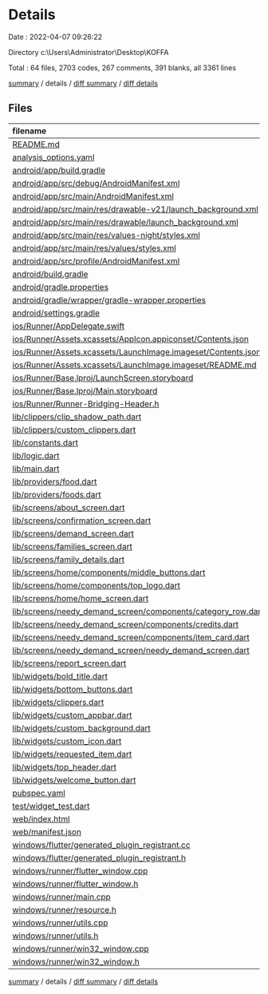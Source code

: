 # Details

Date : 2022-04-07 09:26:22

Directory c:\Users\Administrator\Desktop\KOFFA

Total : 64 files,  2703 codes, 267 comments, 391 blanks, all 3361 lines

[summary](results.md) / details / [diff summary](diff.md) / [diff details](diff-details.md)

## Files
| filename | language | code | comment | blank | total |
| :--- | :--- | ---: | ---: | ---: | ---: |
| [README.md](/README.md) | Markdown | 4 | 0 | 5 | 9 |
| [analysis_options.yaml](/analysis_options.yaml) | YAML | 3 | 23 | 4 | 30 |
| [android/app/build.gradle](/android/app/build.gradle) | Groovy | 53 | 3 | 13 | 69 |
| [android/app/src/debug/AndroidManifest.xml](/android/app/src/debug/AndroidManifest.xml) | XML | 4 | 3 | 1 | 8 |
| [android/app/src/main/AndroidManifest.xml](/android/app/src/main/AndroidManifest.xml) | XML | 28 | 6 | 1 | 35 |
| [android/app/src/main/res/drawable-v21/launch_background.xml](/android/app/src/main/res/drawable-v21/launch_background.xml) | XML | 4 | 7 | 2 | 13 |
| [android/app/src/main/res/drawable/launch_background.xml](/android/app/src/main/res/drawable/launch_background.xml) | XML | 4 | 7 | 2 | 13 |
| [android/app/src/main/res/values-night/styles.xml](/android/app/src/main/res/values-night/styles.xml) | XML | 9 | 9 | 1 | 19 |
| [android/app/src/main/res/values/styles.xml](/android/app/src/main/res/values/styles.xml) | XML | 9 | 9 | 1 | 19 |
| [android/app/src/profile/AndroidManifest.xml](/android/app/src/profile/AndroidManifest.xml) | XML | 4 | 3 | 1 | 8 |
| [android/build.gradle](/android/build.gradle) | Groovy | 27 | 0 | 5 | 32 |
| [android/gradle.properties](/android/gradle.properties) | Properties | 3 | 0 | 1 | 4 |
| [android/gradle/wrapper/gradle-wrapper.properties](/android/gradle/wrapper/gradle-wrapper.properties) | Properties | 5 | 1 | 1 | 7 |
| [android/settings.gradle](/android/settings.gradle) | Groovy | 8 | 0 | 4 | 12 |
| [ios/Runner/AppDelegate.swift](/ios/Runner/AppDelegate.swift) | Swift | 12 | 0 | 2 | 14 |
| [ios/Runner/Assets.xcassets/AppIcon.appiconset/Contents.json](/ios/Runner/Assets.xcassets/AppIcon.appiconset/Contents.json) | JSON | 122 | 0 | 1 | 123 |
| [ios/Runner/Assets.xcassets/LaunchImage.imageset/Contents.json](/ios/Runner/Assets.xcassets/LaunchImage.imageset/Contents.json) | JSON | 23 | 0 | 1 | 24 |
| [ios/Runner/Assets.xcassets/LaunchImage.imageset/README.md](/ios/Runner/Assets.xcassets/LaunchImage.imageset/README.md) | Markdown | 3 | 0 | 2 | 5 |
| [ios/Runner/Base.lproj/LaunchScreen.storyboard](/ios/Runner/Base.lproj/LaunchScreen.storyboard) | XML | 36 | 1 | 1 | 38 |
| [ios/Runner/Base.lproj/Main.storyboard](/ios/Runner/Base.lproj/Main.storyboard) | XML | 25 | 1 | 1 | 27 |
| [ios/Runner/Runner-Bridging-Header.h](/ios/Runner/Runner-Bridging-Header.h) | C++ | 1 | 0 | 1 | 2 |
| [lib/clippers/clip_shadow_path.dart](/lib/clippers/clip_shadow_path.dart) | Dart | 42 | 0 | 8 | 50 |
| [lib/clippers/custom_clippers.dart](/lib/clippers/custom_clippers.dart) | Dart | 71 | 0 | 3 | 74 |
| [lib/constants.dart](/lib/constants.dart) | Dart | 29 | 0 | 9 | 38 |
| [lib/logic.dart](/lib/logic.dart) | Dart | 10 | 0 | 1 | 11 |
| [lib/main.dart](/lib/main.dart) | Dart | 59 | 2 | 11 | 72 |
| [lib/providers/food.dart](/lib/providers/food.dart) | Dart | 31 | 0 | 6 | 37 |
| [lib/providers/foods.dart](/lib/providers/foods.dart) | Dart | 110 | 0 | 11 | 121 |
| [lib/screens/about_screen.dart](/lib/screens/about_screen.dart) | Dart | 43 | 0 | 5 | 48 |
| [lib/screens/confirmation_screen.dart](/lib/screens/confirmation_screen.dart) | Dart | 96 | 0 | 10 | 106 |
| [lib/screens/demand_screen.dart](/lib/screens/demand_screen.dart) | Dart | 76 | 0 | 5 | 81 |
| [lib/screens/families_screen.dart](/lib/screens/families_screen.dart) | Dart | 107 | 0 | 8 | 115 |
| [lib/screens/family_details.dart](/lib/screens/family_details.dart) | Dart | 103 | 0 | 8 | 111 |
| [lib/screens/home/components/middle_buttons.dart](/lib/screens/home/components/middle_buttons.dart) | Dart | 43 | 0 | 4 | 47 |
| [lib/screens/home/components/top_logo.dart](/lib/screens/home/components/top_logo.dart) | Dart | 24 | 0 | 4 | 28 |
| [lib/screens/home/home_screen.dart](/lib/screens/home/home_screen.dart) | Dart | 68 | 0 | 4 | 72 |
| [lib/screens/needy_demand_screen/components/category_row.dart](/lib/screens/needy_demand_screen/components/category_row.dart) | Dart | 48 | 0 | 5 | 53 |
| [lib/screens/needy_demand_screen/components/credits.dart](/lib/screens/needy_demand_screen/components/credits.dart) | Dart | 49 | 0 | 5 | 54 |
| [lib/screens/needy_demand_screen/components/item_card.dart](/lib/screens/needy_demand_screen/components/item_card.dart) | Dart | 111 | 10 | 6 | 127 |
| [lib/screens/needy_demand_screen/needy_demand_screen.dart](/lib/screens/needy_demand_screen/needy_demand_screen.dart) | Dart | 89 | 0 | 5 | 94 |
| [lib/screens/report_screen.dart](/lib/screens/report_screen.dart) | Dart | 113 | 0 | 8 | 121 |
| [lib/widgets/bold_title.dart](/lib/widgets/bold_title.dart) | Dart | 24 | 0 | 5 | 29 |
| [lib/widgets/bottom_buttons.dart](/lib/widgets/bottom_buttons.dart) | Dart | 62 | 0 | 5 | 67 |
| [lib/widgets/clippers.dart](/lib/widgets/clippers.dart) | Dart | 28 | 16 | 10 | 54 |
| [lib/widgets/custom_appbar.dart](/lib/widgets/custom_appbar.dart) | Dart | 25 | 0 | 5 | 30 |
| [lib/widgets/custom_background.dart](/lib/widgets/custom_background.dart) | Dart | 57 | 0 | 5 | 62 |
| [lib/widgets/custom_icon.dart](/lib/widgets/custom_icon.dart) | Dart | 75 | 0 | 5 | 80 |
| [lib/widgets/requested_item.dart](/lib/widgets/requested_item.dart) | Dart | 75 | 0 | 6 | 81 |
| [lib/widgets/top_header.dart](/lib/widgets/top_header.dart) | Dart | 40 | 0 | 5 | 45 |
| [lib/widgets/welcome_button.dart](/lib/widgets/welcome_button.dart) | Dart | 34 | 0 | 5 | 39 |
| [pubspec.yaml](/pubspec.yaml) | YAML | 41 | 58 | 17 | 116 |
| [test/widget_test.dart](/test/widget_test.dart) | Dart | 14 | 10 | 7 | 31 |
| [web/index.html](/web/index.html) | HTML | 80 | 18 | 7 | 105 |
| [web/manifest.json](/web/manifest.json) | JSON | 35 | 0 | 1 | 36 |
| [windows/flutter/generated_plugin_registrant.cc](/windows/flutter/generated_plugin_registrant.cc) | C++ | 3 | 4 | 5 | 12 |
| [windows/flutter/generated_plugin_registrant.h](/windows/flutter/generated_plugin_registrant.h) | C++ | 5 | 5 | 6 | 16 |
| [windows/runner/flutter_window.cpp](/windows/runner/flutter_window.cpp) | C++ | 45 | 4 | 13 | 62 |
| [windows/runner/flutter_window.h](/windows/runner/flutter_window.h) | C++ | 20 | 5 | 9 | 34 |
| [windows/runner/main.cpp](/windows/runner/main.cpp) | C++ | 30 | 4 | 10 | 44 |
| [windows/runner/resource.h](/windows/runner/resource.h) | C++ | 9 | 6 | 2 | 17 |
| [windows/runner/utils.cpp](/windows/runner/utils.cpp) | C++ | 53 | 2 | 10 | 65 |
| [windows/runner/utils.h](/windows/runner/utils.h) | C++ | 8 | 6 | 6 | 20 |
| [windows/runner/win32_window.cpp](/windows/runner/win32_window.cpp) | C++ | 183 | 15 | 48 | 246 |
| [windows/runner/win32_window.h](/windows/runner/win32_window.h) | C++ | 48 | 29 | 22 | 99 |

[summary](results.md) / details / [diff summary](diff.md) / [diff details](diff-details.md)
